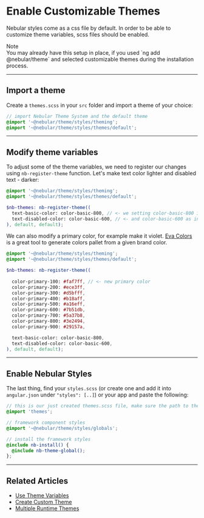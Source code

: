 # Enable Customizable Themes

Nebular styles come as a css file by default.
In order to be able to customize theme variables, scss files should be enabled.

<div class="note note-info section-end">
  <div class="note-title">Note</div>
  <div class="note-body">
    You may already have this setup in place, if you used `ng add @nebular/theme` and selected customizable themes during the installation process.
  </div>
</div>
<hr>

## Import a theme

Create a `themes.scss` in your `src` folder and import a theme of your choice:

```scss
// import Nebular Theme System and the default theme
@import '~@nebular/theme/styles/theming';
@import '~@nebular/theme/styles/themes/default';

```
<hr>

## Modify theme variables

To adjust some of the theme variables, we need to register our changes using `nb-register-theme` function.
Let's make text color lighter and disabled text - darker:

```scss
@import '~@nebular/theme/styles/theming';
@import '~@nebular/theme/styles/themes/default';

$nb-themes: nb-register-theme((
  text-basic-color: color-basic-800, // <- we setting color-basic-800 instead of color-basic-1000
  text-disabled-color: color-basic-600, // <- and color-basic-600 as instead of color-basic-500
), default, default);
```

We can also modify a primary color, for example make it violet.
[Eva Colors](https://hubs.ly/H0n4Rqw0) is a great tool to generate colors pallet from a given brand color.

```scss
@import '~@nebular/theme/styles/theming';
@import '~@nebular/theme/styles/themes/default';

$nb-themes: nb-register-theme((
  
  color-primary-100: #faf7ff, // <- new primary color
  color-primary-200: #ece3ff,
  color-primary-300: #d5bfff,
  color-primary-400: #b18aff,
  color-primary-500: #a16eff,
  color-primary-600: #7b51db,
  color-primary-700: #5a37b8,
  color-primary-800: #3e2494,
  color-primary-900: #29157a,

  text-basic-color: color-basic-800,
  text-disabled-color: color-basic-600,
), default, default);
```
<hr>

## Enable Nebular Styles

The last thing, find your `styles.scss` (or create one and add it into `angular.json` under `"styles": [..]`) or your app and paste the following:

```scss
// this is our just created themes.scss file, make sure the path to the file is correct
@import 'themes';

// framework component styles
@import '~@nebular/theme/styles/globals';

// install the framework styles
@include nb-install() {
  @include nb-theme-global();
};
```
<hr>

## Related Articles

- [Use Theme Variables](docs/design-system/use-theme-variables)
- [Create Custom Theme](docs/design-system/create-custom-theme)
- [Multiple Runtime Themes](docs/design-system/enable-multiple-runtime-themes)


